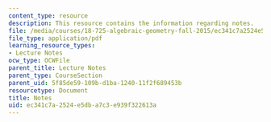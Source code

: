 ```yaml
---
content_type: resource
description: This resource contains the information regarding notes.
file: /media/courses/18-725-algebraic-geometry-fall-2015/ec341c7a2524e5dba7c3e939f322613a_MIT18_725F15_notes.pdf
file_type: application/pdf
learning_resource_types:
- Lecture Notes
ocw_type: OCWFile
parent_title: Lecture Notes
parent_type: CourseSection
parent_uid: 5f85de59-109b-d1ba-1240-11f2f689453b
resourcetype: Document
title: Notes
uid: ec341c7a-2524-e5db-a7c3-e939f322613a
---
```

